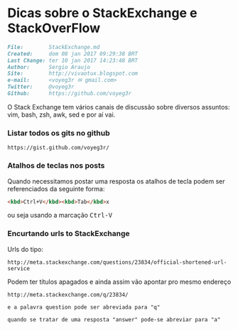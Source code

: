 # Dicas sobre o StackExchange e StackOverFlow

``` markdown
File:		 StackExchange.md
Created:	 dom 08 jan 2017 09:29:38 BRT
Last Change: ter 10 jan 2017 14:23:48 BRT
Author:		 Sergio Araujo
Site:		 http://vivaotux.blogspot.com
e-mail:      <voyeg3r ✉ gmail.com>
Twitter:	 @voyeg3r
Github:      https://github.com/voyeg3r
```

O Stack Exchange tem vários canais de discussão
sobre diversos assuntos: vim, bash, zsh, awk, sed
e por aí vai.

### Listar todos os gits no github

    https://gist.github.com/voyeg3r/

### Atalhos de teclas nos posts

Quando necessitamos postar uma resposta os atalhos de tecla
podem ser referenciados da seguinte forma:

``` markdown
<kbd>Ctrl+V</kbd><kbd>Tab</kbd>x
```


ou seja usando a marcação <kbd> Ctrl-V </kbd>


### Encurtando urls to StackExchange

Urls do tipo:

    http://meta.stackexchange.com/questions/23834/official-shortened-url-service

Podem ter títulos apagados e ainda assim vão apontar pro mesmo endereço

    http://meta.stackexchange.com/q/23834/

    e a palavra question pode ser abreviada para "q"

    quando se tratar de uma resposta "answer" pode-se abreviar para "a"

